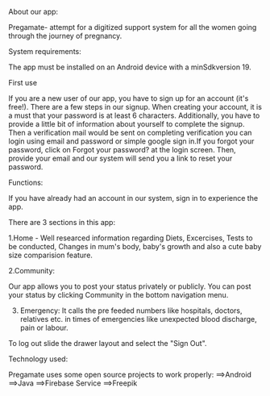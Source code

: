 About our app:

Pregamate- attempt for a digitized support system for all the women going through the journey of pregnancy.

System requirements:

The app must be installed on an Android device with a minSdkversion 19.

First use

If you are a new user of our app, you have to sign up for an account (it's free!). There are a few steps in our signup. When creating your account, it is a must that your password is at least 6 characters. Additionally, you have to provide a little bit of information about yourself to complete the signup. Then a verification mail would be sent on completing verification you can login using email and password or simple google sign in.If you forgot your password, click on Forgot your password? at the login screen. Then, provide your email and our system will send you a link to reset your password.

Functions:

If you have already had an account in our system, sign in to experience the app.

There are 3 sections in this app:

1.Home - Well researced information regarding Diets, Excercises, Tests to be conducted, Changes in mum's body, baby's growth and also a cute baby size comparision feature.

2.Community:

Our app allows you to post your status privately or publicly. You can post your status by clicking Community in the bottom navigation menu.

3. Emergency:
It calls the pre feeded numbers like hospitals, doctors, relatives etc. in times of emergencies like unexpected blood discharge, pain or labour.

To log out slide the drawer layout and select the "Sign Out".

Technology used:

Pregamate uses some open source projects to work properly:
==>Android
==>Java
==>Firebase Service
==>Freepik